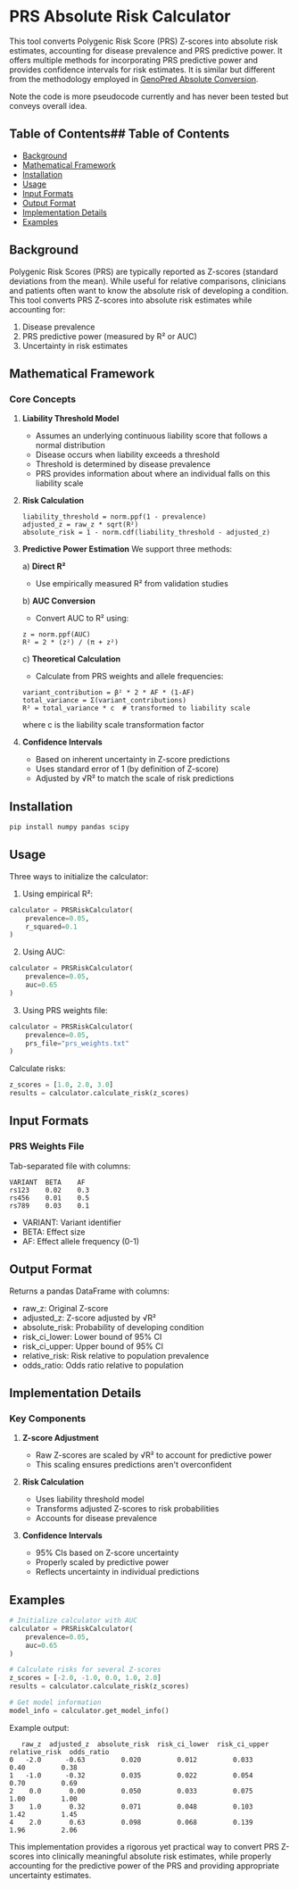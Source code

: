 # PRS Absolute Risk Calculator
This tool converts Polygenic Risk Score (PRS) Z-scores into absolute risk estimates, accounting for disease prevalence and PRS predictive power. It offers multiple methods for incorporating PRS predictive power and provides confidence intervals for risk estimates. It is similar but different from the methodology employed in [GenoPred Absolute Conversion](https://opain.github.io/GenoPred/Absolute_Conversion.html).

Note the code is more pseudocode currently and has never been tested but conveys overall idea. 

## Table of Contents## Table of Contents
- [Background](#background)
- [Mathematical Framework](#mathematical-framework)
- [Installation](#installation)
- [Usage](#usage)
- [Input Formats](#input-formats)
- [Output Format](#output-format)
- [Implementation Details](#implementation-details)
- [Examples](#examples)

## Background

Polygenic Risk Scores (PRS) are typically reported as Z-scores (standard deviations from the mean). While useful for relative comparisons, clinicians and patients often want to know the absolute risk of developing a condition. This tool converts PRS Z-scores into absolute risk estimates while accounting for:

1. Disease prevalence
2. PRS predictive power (measured by R² or AUC)
3. Uncertainty in risk estimates

## Mathematical Framework

### Core Concepts

1. **Liability Threshold Model**
   - Assumes an underlying continuous liability score that follows a normal distribution
   - Disease occurs when liability exceeds a threshold
   - Threshold is determined by disease prevalence
   - PRS provides information about where an individual falls on this liability scale

2. **Risk Calculation**
   ```
   liability_threshold = norm.ppf(1 - prevalence)
   adjusted_z = raw_z * sqrt(R²)
   absolute_risk = 1 - norm.cdf(liability_threshold - adjusted_z)
   ```

3. **Predictive Power Estimation**
   We support three methods:
   
   a) **Direct R²**
   - Use empirically measured R² from validation studies
   
   b) **AUC Conversion**
   - Convert AUC to R² using:
   ```
   z = norm.ppf(AUC)
   R² = 2 * (z²) / (π + z²)
   ```
   
   c) **Theoretical Calculation**
   - Calculate from PRS weights and allele frequencies:
   ```
   variant_contribution = β² * 2 * AF * (1-AF)
   total_variance = Σ(variant_contributions)
   R² = total_variance * c  # transformed to liability scale
   ```
   where c is the liability scale transformation factor

4. **Confidence Intervals**
   - Based on inherent uncertainty in Z-score predictions
   - Uses standard error of 1 (by definition of Z-score)
   - Adjusted by √R² to match the scale of risk predictions

## Installation

```bash
pip install numpy pandas scipy
```

## Usage

Three ways to initialize the calculator:

1. Using empirical R²:
```python
calculator = PRSRiskCalculator(
    prevalence=0.05,
    r_squared=0.1
)
```

2. Using AUC:
```python
calculator = PRSRiskCalculator(
    prevalence=0.05,
    auc=0.65
)
```

3. Using PRS weights file:
```python
calculator = PRSRiskCalculator(
    prevalence=0.05,
    prs_file="prs_weights.txt"
)
```

Calculate risks:
```python
z_scores = [1.0, 2.0, 3.0]
results = calculator.calculate_risk(z_scores)
```

## Input Formats

### PRS Weights File
Tab-separated file with columns:
```
VARIANT  BETA    AF
rs123    0.02    0.3
rs456    0.01    0.5
rs789    0.03    0.1
```
- VARIANT: Variant identifier
- BETA: Effect size
- AF: Effect allele frequency (0-1)

## Output Format

Returns a pandas DataFrame with columns:
- raw_z: Original Z-score
- adjusted_z: Z-score adjusted by √R²
- absolute_risk: Probability of developing condition
- risk_ci_lower: Lower bound of 95% CI
- risk_ci_upper: Upper bound of 95% CI
- relative_risk: Risk relative to population prevalence
- odds_ratio: Odds ratio relative to population

## Implementation Details

### Key Components

1. **Z-score Adjustment**
   - Raw Z-scores are scaled by √R² to account for predictive power
   - This scaling ensures predictions aren't overconfident

2. **Risk Calculation**
   - Uses liability threshold model
   - Transforms adjusted Z-scores to risk probabilities
   - Accounts for disease prevalence

3. **Confidence Intervals**
   - 95% CIs based on Z-score uncertainty
   - Properly scaled by predictive power
   - Reflects uncertainty in individual predictions

## Examples

```python
# Initialize calculator with AUC
calculator = PRSRiskCalculator(
    prevalence=0.05,
    auc=0.65
)

# Calculate risks for several Z-scores
z_scores = [-2.0, -1.0, 0.0, 1.0, 2.0]
results = calculator.calculate_risk(z_scores)

# Get model information
model_info = calculator.get_model_info()
```

Example output:
```
   raw_z  adjusted_z  absolute_risk  risk_ci_lower  risk_ci_upper  relative_risk  odds_ratio
0   -2.0      -0.63         0.020         0.012         0.033           0.40         0.38
1   -1.0      -0.32         0.035         0.022         0.054           0.70         0.69
2    0.0       0.00         0.050         0.033         0.075           1.00         1.00
3    1.0       0.32         0.071         0.048         0.103           1.42         1.45
4    2.0       0.63         0.098         0.068         0.139           1.96         2.06
```

This implementation provides a rigorous yet practical way to convert PRS Z-scores into clinically meaningful absolute risk estimates, while properly accounting for the predictive power of the PRS and providing appropriate uncertainty estimates.
